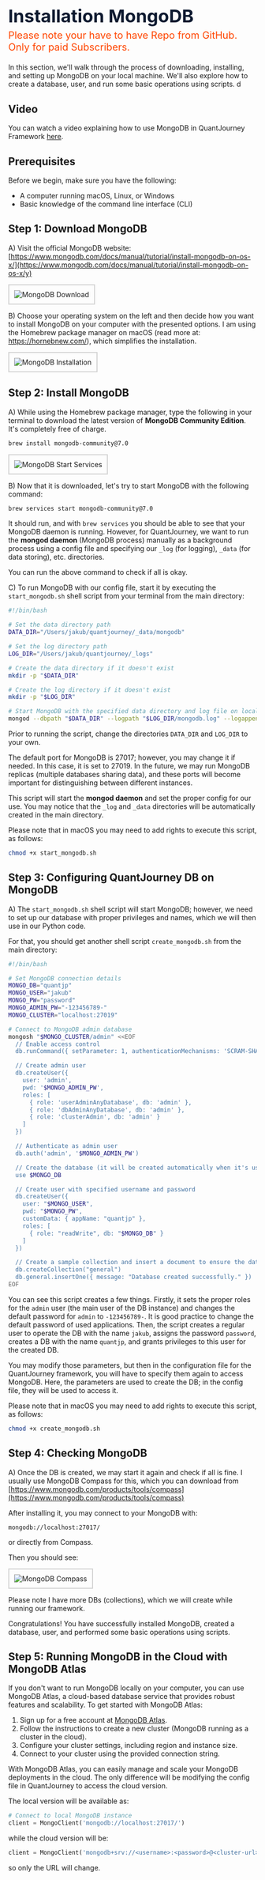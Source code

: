<div style="color: #0e1a30;">
  <div style="text-align: left; margin-top: 10px; margin-bottom: 0px; padding-bottom: -10px;">
    <h1 style="font-size: 36px; color: #0e1a30; margin-bottom: 5px;">Installation MongoDB</h1>
    <div style="font-size: 20px; color: #FF4500; margin-top: 0; margin-bottom: 20px">Please note your have to have Repo from GitHub. Only for paid Subscribers.</div>
  </div>
</div>

In this section, we'll walk through the process of downloading, installing, and setting up MongoDB on your local machine. We'll also explore how to create a database, user, and run some basic operations using scripts.
d
## Video

You can watch a video explaining how to use MongoDB in QuantJourney Framework [here](https://youtu.be/jsTGVXGx6cQ).

## Prerequisites

Before we begin, make sure you have the following:

- A computer running macOS, Linux, or Windows
- Basic knowledge of the command line interface (CLI)

## **Step 1: Download MongoDB**

A) Visit the official MongoDB website: [https://www.mongodb.com/docs/manual/tutorial/install-mongodb-on-os-x/](https://www.mongodb.com/docs/manual/tutorial/install-mongodb-on-os-x/y)

<div style="border: 2px solid lightgrey; padding: 10px; display: inline-block;">
    <img src="/images/mongodb_web_download.png" alt="MongoDB Download">
</div>

B) Choose your operating system on the left and then decide how you want to install MongoDB on your computer with the presented options. I am using the Homebrew package manager on macOS (read more at: https://hornebnew.com/), which simplifies the installation.

<div style="border: 2px solid lightgrey; padding: 10px; display: inline-block;">
    <img src="/images/mongodb_web_installation.png" alt="MongoDB Installation">
</div>

## **Step 2: Install MongoDB**

A) While using the Homebrew package manager, type the following in your terminal to download the latest version of **MongoDB Community Edition**. It's completely free of charge.

```bash
brew install mongodb-community@7.0
```

<div style="border: 2px solid lightgrey; padding: 10px; display: inline-block;">
    <img src="/images/mongodb_start_services.png" alt="MongoDB Start Services">
</div>

B) Now that it is downloaded, let's try to start MongoDB with the following command:

```bash
brew services start mongodb-community@7.0
```

It should run, and with `brew services` you should be able to see that your MongoDB daemon is running. However, for QuantJourney, we want to run the **mongod daemon** (MongoDB process) manually as a background process using a config file and specifying our `_log` (for logging), `_data` (for data storing), etc. directories.

You can run the above command to check if all is okay.

C) To run MongoDB with our config file, start it by executing the `start_mongodb.sh` shell script from your terminal from the main directory:

```bash
#!/bin/bash

# Set the data directory path
DATA_DIR="/Users/jakub/quantjourney/_data/mongodb"

# Set the log directory path
LOG_DIR="/Users/jakub/quantjourney/_logs"

# Create the data directory if it doesn't exist
mkdir -p "$DATA_DIR"

# Create the log directory if it doesn't exist
mkdir -p "$LOG_DIR"

# Start MongoDB with the specified data directory and log file on localhost port 27019
mongod --dbpath "$DATA_DIR" --logpath "$LOG_DIR/mongodb.log" --logappend --port 27019 --bind_ip localhost
```

Prior to running the script, change the directories `DATA_DIR` and `LOG_DIR` to your own.

The default port for MongoDB is 27017; however, you may change it if needed. In this case, it is set to 27019. In the future, we may run MongoDB replicas (multiple databases sharing data), and these ports will become important for distinguishing between different instances.

This script will start the **mongod daemon** and set the proper config for our use. You may notice that the `_log` and `_data` directories will be automatically created in the main directory.

Please note that in macOS you may need to add rights to execute this script, as follows:

```bash
chmod +x start_mongodb.sh
```

## **Step 3: Configuring QuantJourney DB on MongoDB**

A) The `start_mongodb.sh` shell script will start MongoDB; however, we need to set up our database with proper privileges and names, which we will then use in our Python code.

For that, you should get another shell script `create_mongodb.sh` from the main directory:

```bash
#!/bin/bash

# Set MongoDB connection details
MONGO_DB="quantjp"
MONGO_USER="jakub"
MONGO_PW="password"
MONGO_ADMIN_PW="-123456789-"
MONGO_CLUSTER="localhost:27019"

# Connect to MongoDB admin database
mongosh "$MONGO_CLUSTER/admin" <<EOF
  // Enable access control
  db.runCommand({ setParameter: 1, authenticationMechanisms: 'SCRAM-SHA-256' })

  // Create admin user
  db.createUser({
    user: 'admin',
    pwd: '$MONGO_ADMIN_PW',
    roles: [
      { role: 'userAdminAnyDatabase', db: 'admin' },
      { role: 'dbAdminAnyDatabase', db: 'admin' },
      { role: 'clusterAdmin', db: 'admin' }
    ]
  })

  // Authenticate as admin user
  db.auth('admin', '$MONGO_ADMIN_PW')

  // Create the database (it will be created automatically when it's used the first time)
  use $MONGO_DB

  // Create user with specified username and password
  db.createUser({
    user: "$MONGO_USER",
    pwd: "$MONGO_PW",
    customData: { appName: "quantjp" },
    roles: [
      { role: "readWrite", db: "$MONGO_DB" }
    ]
  })

  // Create a sample collection and insert a document to ensure the database is created
  db.createCollection("general")
  db.general.insertOne({ message: "Database created successfully." })
EOF
```

You can see this script creates a few things. Firstly, it sets the proper roles for the `admin` user (the main user of the DB instance) and changes the default password for `admin` to `-123456789-`. It is good practice to change the default password of used applications. Then, the script creates a regular user to operate the DB with the name `jakub`, assigns the password `password`, creates a DB with the name `quantjp`, and grants privileges to this user for the created DB.

You may modify those parameters, but then in the configuration file for the QuantJourney framework, you will have to specify them again to access MongoDB. Here, the parameters are used to create the DB; in the config file, they will be used to access it.

Please note that in macOS you may need to add rights to execute this script, as follows:

```bash
chmod +x create_mongodb.sh
```

## **Step 4: Checking MongoDB**

A) Once the DB is created, we may start it again and check if all is fine. I usually use MongoDB Compass for this, which you can download from [https://www.mongodb.com/products/tools/compass](https://www.mongodb.com/products/tools/compass)

After installing it, you may connect to your MongoDB with:

```
mongodb://localhost:27017/
```

or directly from Compass.

Then you should see:

<div style="border: 2px solid lightgrey; padding: 10px; display: inline-block;">
    <img src="/images/mongodb_compass_installation.png" alt="MongoDB Compass">
</div>

Please note I have more DBs (collections), which we will create while running our framework.

Congratulations! You have successfully installed MongoDB, created a database, user, and performed some basic operations using scripts.

## **Step 5: Running MongoDB in the Cloud with MongoDB Atlas**

If you don't want to run MongoDB locally on your computer, you can use MongoDB Atlas, a cloud-based database service that provides robust features and scalability. To get started with MongoDB Atlas:

1. Sign up for a free account at [MongoDB Atlas](https://www.mongodb.com/cloud/atlas).
2. Follow the instructions to create a new cluster (MongoDB running as a cluster in the cloud).
3. Configure your cluster settings, including region and instance size.
4. Connect to your cluster using the provided connection string.

With MongoDB Atlas, you can easily manage and scale your MongoDB deployments in the cloud. The only difference will be modifying the config file in QuantJourney to access the cloud version.

The local version will be available as:

```python
# Connect to local MongoDB instance
client = MongoClient('mongodb://localhost:27017/')
```

while the cloud version will be:

```python
client = MongoClient('mongodb+srv://<username>:<password>@<cluster-url>/test?retryWrites=true&w=majority')
```

so only the URL will change.
<div style="padding: 50px">
</div>
